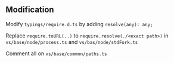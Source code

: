 

## Modification
Modify `typings/require.d.ts` by adding 	`resolve(any): any;`

Replace `require.toURL(..)` to `require.resolve(./<exact path>)` in `vs/base/node/process.ts` and `vs/bas/node/stdFork.ts`

Comment all on `vs/base/common/paths.ts`